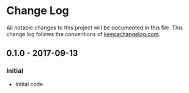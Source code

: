 # Change Log

All notable changes to this project will be documented in
this file. This change log follows the conventions of
[keepachangelog.com](http://keepachangelog.com/).

## 0.1.0 - 2017-09-13
### Initial
- Initial code.
